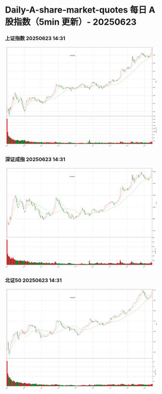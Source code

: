 
# Daily-A-share-market-quotes 每日 A 股指数（5min 更新）- 20250623

### 上证指数 20250623 14:31
![](./fig/2025/6/20250623-sh000001.png)

### 深证成指 20250623 14:31
![](./fig/2025/6/20250623-sz399001.png)

### 北证50 20250623 14:31
![](./fig/2025/6/20250623-bj899050.png)
